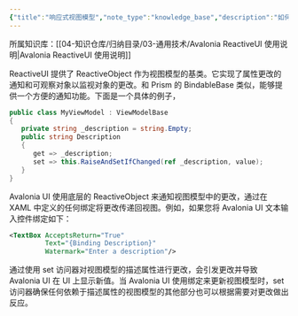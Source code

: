 ```yaml
---
{"title":"响应式视图模型","note_type":"knowledge_base","description":"如何使用 ReactiveUI 的 ReactiveObject 作为ViewModel的的基类","tags":["avalonia","dotnet","MVVM","ReactiveUI","WPF"],"create_time":"2024-08-15","update_time":"2025-02-19","dg-home":false,"dg-publish":true,"aliase":[],"knowledge_type":"通用技术","root":"Avalonia ReactiveUI 使用说明","permalink":"/04-知识仓库/知识单元/03-通用技术/Avalonia ReactiveUI 使用说明/响应式视图模型/","dgPassFrontmatter":true,"noteIcon":"","created":"2024-08-15","updated":"2025-02-19"}
---
```



所属知识库：[[04-知识仓库/归纳目录/03-通用技术/Avalonia ReactiveUI 使用说明\|Avalonia ReactiveUI 使用说明]]

ReactiveUI 提供了 ReactiveObject 作为视图模型的基类。它实现了属性更改的通知和可观察对象以监视对象的更改。和 Prism 的 BindableBase 类似，能够提供一个方便的通知功能。下面是一个具体的例子，

```csharp
public class MyViewModel : ViewModelBase
{
   private string _description = string.Empty;
   public string Description
   {
      get => _description;
      set => this.RaiseAndSetIfChanged(ref _description, value);
   }
}
```

Avalonia UI 使用底层的 ReactiveObject 来通知视图模型中的更改，通过在 XAML 中定义的任何绑定将更改传递回视图。例如，如果您将 Avalonia UI 文本输入控件绑定如下：

```xml
<TextBox AcceptsReturn="True"
         Text="{Binding Description}"
         Watermark="Enter a description"/>
```

通过使用 set 访问器对视图模型的描述属性进行更改，会引发更改并导致 Avalonia UI 在 UI 上显示新值。当 Avalonia UI 使用绑定来更新视图模型时，set 访问器确保任何依赖于描述属性的视图模型的其他部分也可以根据需要对更改做出反应。
